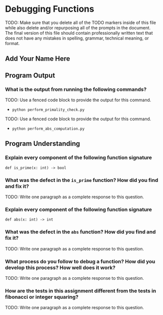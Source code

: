 # Debugging Functions

TODO: Make sure that you delete all of the TODO markers inside of this file
while also delete and/or repurposing all of the prompts in the document. The
final version of this file should contain professionally written text that
does not have any mistakes in spelling, grammar, technical meaning, or format.

## Add Your Name Here

## Program Output

### What is the output from running the following commands?

TODO: Use a fenced code block to provide the output for this command.

- `python perform_primality_check.py`

TODO: Use a fenced code block to provide the output for this command.

- `python perform_abs_computation.py`

## Program Understanding

### Explain every component of the following function signature

`def is_prime(x: int) -> bool`

### What was the defect in the `is_prime` function? How did you find and fix it?

TODO: Write one paragraph as a complete response to this question.

### Explain every component of the following function signature

`def abs(x: int) -> int`

### What was the defect in the `abs` function? How did you find and fix it?

TODO: Write one paragraph as a complete response to this question.

### What process do you follow to debug a function? How did you develop this process? How well does it work?

TODO: Write one paragraph as a complete response to this question.

### How are the tests in this assignment different from the tests in fibonacci or integer squaring?

TODO: Write one paragraph as a complete response to this question.
